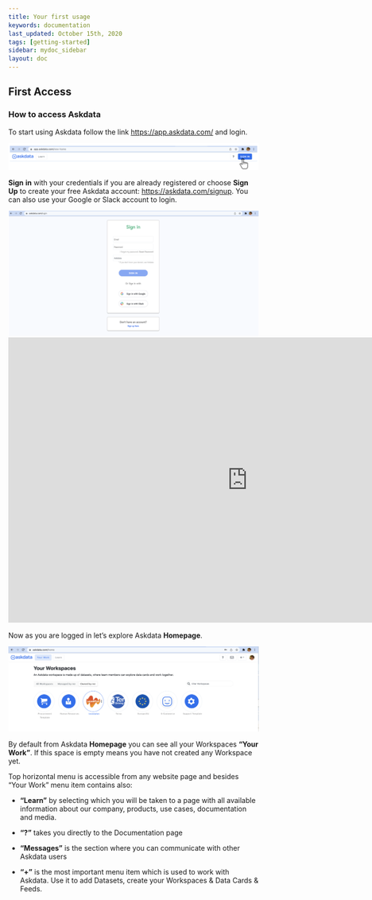 ```yaml
---
title: Your first usage
keywords: documentation
last_updated: October 15th, 2020
tags: [getting-started]
sidebar: mydoc_sidebar
layout: doc
--- 
```


## First Access

### How to access Askdata

To start using Askdata follow the link <https://app.askdata.com/> and login.

<img src="/media/user-guide/fu_1.png" class="image-doc p-3">

**Sign** **in** with your credentials if you are already registered or choose **Sign** **Up** to create your free Askdata account: <https://askdata.com/signup>. 
You can also use your Google or Slack account to login.

<img src="/media/user-guide/fu_2.png" class="image-doc p-3">

<iframe width="962" height="574" src="https://www.youtube.com/embed/nlqZV6U-Q-M" title="YouTube video player" frameborder="0" allow="accelerometer; autoplay; clipboard-write; encrypted-media; gyroscope; picture-in-picture" allowfullscreen></iframe>

Now as you are logged in let’s explore Askdata **Homepage**.

<img src="/media/user-guide/fu_4.png" class="image-doc p-3">

By default from Askdata **Homepage** you can see all your Workspaces **“Your Work”**.
If this space is empty means you have not created any Workspace yet.

Top horizontal menu is accessible from any website page and besides “Your Work” menu item contains also:
 - **“Learn”** by selecting which you will be taken to a page with all available information about our company, products, use cases, documentation and media.

 - **“?”** takes you directly to the Documentation page

 - **“Messages”** is the section where you can communicate with other Askdata users

 - **“+”** is the most important menu item which is used to work with Askdata. Use it to add Datasets, create your Workspaces & Data Cards & Feeds.



